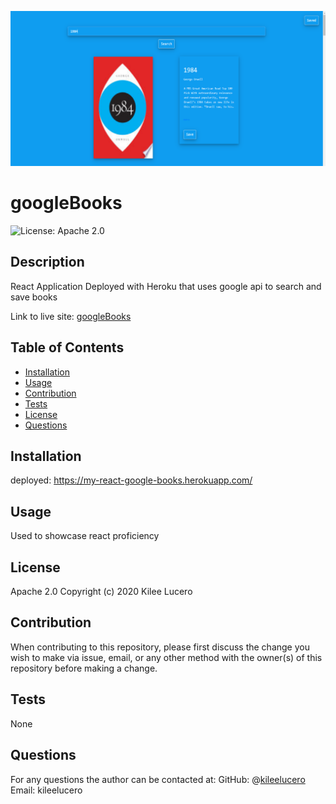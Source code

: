 ![GoogleBooks](./client/public/googleBooks.png)

# googleBooks
![License: Apache 2.0](https://img.shields.io/badge/License-Apache%202.0-blue.svg)
## Description
React Application Deployed with Heroku that uses google api to search and save books

Link to live site: [googleBooks](https://kileelucero.github.io/googleBooks/)

## Table of Contents

* [Installation](#installation)
* [Usage](#usage)
* [Contribution](#contribution)
* [Tests](#tests)
* [License](#license)
* [Questions](#questions)

## Installation
deployed: https://my-react-google-books.herokuapp.com/
## Usage
Used to showcase react proficiency
## License
Apache 2.0
Copyright (c) 2020 Kilee Lucero
## Contribution
When contributing to this repository, please first discuss the change you wish to make via issue, email, or any other method with the owner(s) of this repository before making a change.
## Tests
None
## Questions
For any questions the author can be contacted at:
GitHub: @[kileelucero](https://github.com/kileelucero)
Email: kileelucero
